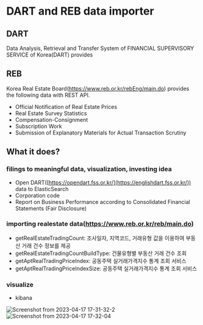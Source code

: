 # DART and REB data importer

## DART

Data Analysis, Retrieval and Transfer System of FINANCIAL SUPERVISORY SERVICE of Korea(DART) provides 

## REB

Korea Real Estate Board(https://www.reb.or.kr/rebEng/main.do) provides the following data with REST API.
  
  - Official Notification of Real Estate Prices
  - Real Estate Survey Statistics
  - Compensation-Consignment
  - Subscription Work
  - Submission of Explanatory Materials for Actual Transaction Scrutiny

## What it does?

### filings to meaningful data, visualization, investing idea 

  - Open DART([https://opendart.fss.or.kr/](https://englishdart.fss.or.kr/)) data to ElasticSearch
  - Corporation code
  - Report on Business Performance according to Consolidated Financial Statements (Fair Disclosure)

### importing realestate data(https://www.reb.or.kr/reb/main.do)

  - getRealEstateTradingCount: 조사일자, 지역코드, 거래유형 값을 이용하여 부동산 거래 건수 정보를 제공
  - getRealEstateTradingCountBuildType: 건물유형별 부동산 거래 건수 조회
  - getAptRealTradingPriceIndex: 공동주택 실거래가격지수 통계 조회 서비스
  - getAptRealTradingPriceIndexSize: 공동주택 실거래가격지수 통계 조회 서비스

### visualize 

  - kibana

![Screenshot from 2023-04-17 17-31-32-2](https://user-images.githubusercontent.com/10368601/232430492-f926e1d8-0af5-4b0e-917a-e568d66d7804.png)
![Screenshot from 2023-04-17 17-32-04](https://user-images.githubusercontent.com/10368601/232430516-751be8a9-239d-495c-9760-8623b3ed009f.png)
